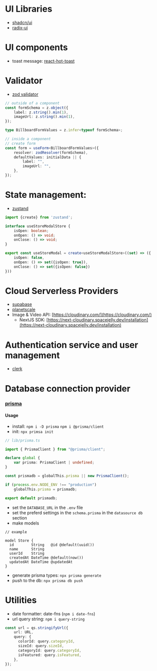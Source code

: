 # UI Libraries

- [shadcn/ui](https://ui.shadcn.com/docs/installation/next)
- [radix-ui](https://www.radix-ui.com/)

# UI components

- toast message: [react-hot-toast](https://react-hot-toast.com/)

# Validator

- [zod validator](https://zod.dev/)
```ts
// outside of a component
const formSchema = z.object({
    label: z.string().min(1),
    imageUrl: z.string().min(1),
});

type BillboardFormValues = z.infer<typeof formSchema>;

// inside a component
// create form
const form = useForm<BillboardFormValues>({
    resolver: zodResolver(formSchema),
    defaultValues: initialData || {
        label: "",
        imageUrl: "",
    },
});
```

# State management:

- [zustand](https://github.com/pmndrs/zustand)
```ts
import {create} from 'zustand';

interface useStoreModalStore {
    isOpen: boolean;
    onOpen: () => void;
    onClose: () => void;
}

export const useStoreModal = create<useStoreModalStore>((set) => ({
    isOpen: false,
    onOpen: () => set({isOpen: true}),
    onClose: () => set({isOpen: false})
}))


```
  
# Cloud Serverless Providers

- [supabase](https://supabase.com/)
- [planetscale](https://app.planetscale.com/)
- Image & Video API: [https://cloudinary.com/](https://cloudinary.com/)
  - NextJS SDK: [https://next-cloudinary.spacejelly.dev/installation](https://next-cloudinary.spacejelly.dev/installation)

# Authentication service and user management

- [clerk](https://clerk.com/)

# Database connection provider

### [prisma](https://www.prisma.io/)

#### Usage

- install: ```npm i -D prisma``` ```npm i @prisma/client```
- init: ```npx primsa init```
```ts
// lib/prisma.ts

import { PrismaClient } from "@prisma/client";

declare global {
    var prisma: PrismaClient | undefined;
}

const prismadb = globalThis.prisma || new PrismaClient();

if (process.env.NODE_ENV !== "production")
    globalThis.prisma = prismadb;

export default prismadb;
```
- set the ```DATABASE_URL``` in the ```.env``` file
- set the preferd settings in the ```schema.prisma``` in the ```datasource db``` section
- make models
```prisma
// example

model Store {
  id        String   @id @default(uuid())
  name      String
  userId    String
  createdAt DateTime @default(now())
  updatedAt DateTime @updatedAt
}
```
- generate prisma types: ```npx prisma generate```
- push to the db: ```npx prisma db push```

# Utilities

- date formatter: date-fns (```npm i date-fns```)
- url query string: ```npm i query-string```
```ts
const url = qs.stringifyUrl({
    url: URL,
    query: {
      colorId: query.categoryId,
      sizeId: query.sizeId,
      categoryId: query.categoryId,
      isFeatured: query.isFeatured,
    },
});
```

